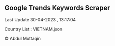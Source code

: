 

## Google Trends Keywords Scraper 
 
Last Update 30-04-2023 , 13:17:04

Country List :
VIETNAM.json



© Abdul Muttaqin 
